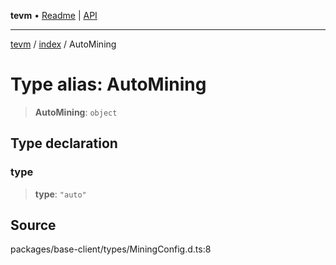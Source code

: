 **tevm** • [Readme](../../README.md) \| [API](../../modules.md)

***

[tevm](../../README.md) / [index](../README.md) / AutoMining

# Type alias: AutoMining

> **AutoMining**: `object`

## Type declaration

### type

> **type**: `"auto"`

## Source

packages/base-client/types/MiningConfig.d.ts:8
